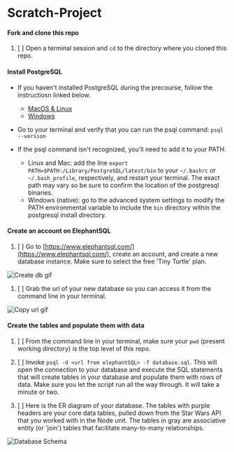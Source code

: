 # Scratch-Project

#### Fork and clone this repo

1. [ ] Open a terminal session and `cd` to the directory where you cloned this repo.

#### Install PostgreSQL

- If you haven't installed PostgreSQL during the precourse, follow the instructiosn linked below.

  - [MacOS & Linux](https://github.com/CodesmithLLC/dev-environment-setup/blob/main/mac-os.md#install-postgresql)
  - [Windows](https://github.com/CodesmithLLC/dev-environment-setup/blob/main/windows-os.md#install-postgresql)

- Go to your terminal and verify that you can run the psql command: `psql --version`

- If the psql command isn't recognized, you'll need to add it to your PATH.
  - Linux and Mac: add the line `export PATH=$PATH:/Library/PostgreSQL/latest/bin` to your `~/.bashrc` or `~/.bash_profile`, respectively, and restart your terminal. The exact path may vary so be sure to confirm the location of the postgresql binaries.
  - Windows (native): go to the advanced system settings to modify the PATH environmental variable to include the `bin` directory within the postgresql install directory.

#### Create an account on ElephantSQL

1. [ ] Go to [https://www.elephantsql.com/](https://www.elephantsql.com/), create an account, and create a new database instance. Make sure to select the free 'Tiny Turtle' plan.

![Create db gif](./docs/assets/images/create-sw-db.gif)

1. [ ] Grab the url of your new database so you can access it from the command line in your terminal.

![Copy url gif](./docs/assets/images/get-db-url.gif)

#### Create the tables and populate them with data

1. [ ] From the command line in your terminal, make sure your `pwd` (present working directory) is the top level of this repo.

1. [ ] Invoke `psql -d <url from elephantSQL> -f database.sql`. This will open the connection to your database and execute the SQL statements that will create tables in your database and populate them with rows of data. Make sure you let the script run all the way through. It will take a minute or two.

1. [ ] Here is the ER diagram of your database. The tables with purple headers are your core data tables, pulled down from the Star Wars API that you worked with in the Node unit. The tables in gray are associative entity (or 'join') tables that facilitate many-to-many relationships.

![Database Schema](./docs/assets/images/schema.png)
